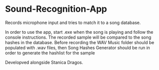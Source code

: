 # Sound-Recognition-App
Records microphone input and tries to match it to a song database.

In order to use the app, start .exe when the song is playing and follow the console instructions.
The recorded sample will be compared to the song hashes in the database.
Before recording the WAV Music folder should be populated with .wav files, then Song Hashes Generator should be run in order to generate the hashlist for the sample

Developved alongside Stanica Dragos.
